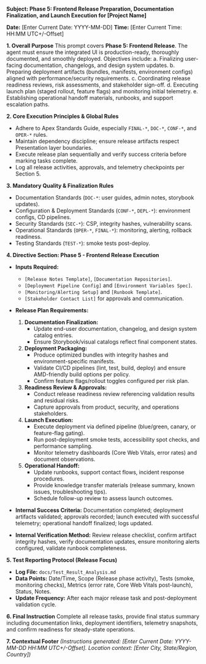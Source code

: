 **Subject: Phase 5: Frontend Release Preparation, Documentation Finalization, and Launch Execution for [Project Name]**

**Date:** [Enter Current Date: YYYY-MM-DD]
**Time:** [Enter Current Time: HH:MM UTC+/-Offset]

**1. Overall Purpose**
This prompt covers **Phase 5: Frontend Release**. The agent must ensure the integrated UI is production-ready, thoroughly documented, and smoothly deployed. Objectives include:
    a. Finalizing user-facing documentation, changelogs, and design system updates.
    b. Preparing deployment artifacts (bundles, manifests, environment configs) aligned with performance/security requirements.
    c. Coordinating release readiness reviews, risk assessments, and stakeholder sign-off.
    d. Executing launch plan (staged rollout, feature flags) and monitoring initial telemetry.
    e. Establishing operational handoff materials, runbooks, and support escalation paths.

**2. Core Execution Principles & Global Rules**
* Adhere to Apex Standards Guide, especially `FINAL-*`, `DOC-*`, `CONF-*`, and `OPER-*` rules.
* Maintain dependency discipline; ensure release artifacts respect Presentation layer boundaries.
* Execute release plan sequentially and verify success criteria before marking tasks complete.
* Log all release activities, approvals, and telemetry checkpoints per Section 5.

**3. Mandatory Quality & Finalization Rules**
* Documentation Standards (`DOC-*`: user guides, admin notes, storybook updates).
* Configuration & Deployment Standards (`CONF-*`, `DEPL-*`): environment configs, CD pipelines.
* Security Standards (`SEC-*`): CSP, integrity hashes, vulnerability scans.
* Operational Standards (`OPER-*`, `FINAL-*`): monitoring, alerting, rollback readiness.
* Testing Standards (`TEST-*`): smoke tests post-deploy.

**4. Directive Section: Phase 5 - Frontend Release Execution**

* **Inputs Required:**
    * `[Release Notes Template]`, `[Documentation Repositories]`.
    * `[Deployment Pipeline Config]` and `[Environment Variables Spec]`.
    * `[Monitoring/Alerting Setup]` and `[Runbook Template]`.
    * `[Stakeholder Contact List]` for approvals and communication.

* **Release Plan Requirements:**
    1.  **Documentation Finalization:**
        * Update end-user documentation, changelog, and design system catalog entries.
        * Ensure Storybook/visual catalogs reflect final component states.
    2.  **Deployment Packaging:**
        * Produce optimized bundles with integrity hashes and environment-specific manifests.
        * Validate CI/CD pipelines (lint, test, build, deploy) and ensure AMD-friendly build options per policy.
        * Confirm feature flags/rollout toggles configured per risk plan.
    3.  **Readiness Review & Approvals:**
        * Conduct release readiness review referencing validation results and residual risks.
        * Capture approvals from product, security, and operations stakeholders.
    4.  **Launch Execution:**
        * Execute deployment via defined pipeline (blue/green, canary, or feature-flag gating).
        * Run post-deployment smoke tests, accessibility spot checks, and performance sampling.
        * Monitor telemetry dashboards (Core Web Vitals, error rates) and document observations.
    5.  **Operational Handoff:**
        * Update runbooks, support contact flows, incident response procedures.
        * Provide knowledge transfer materials (release summary, known issues, troubleshooting tips).
        * Schedule follow-up review to assess launch outcomes.

* **Internal Success Criteria:** Documentation completed; deployment artifacts validated; approvals recorded; launch executed with successful telemetry; operational handoff finalized; logs updated.
* **Internal Verification Method:** Review release checklist, confirm artifact integrity hashes, verify documentation updates, ensure monitoring alerts configured, validate runbook completeness.

**5. Test Reporting Protocol (Release Focus)**
* **Log File:** `docs/Test_Result_Analysis.md`
* **Data Points:** Date/Time, Scope (Release phase activity), Tests (smoke, monitoring checks), Metrics (error rate, Core Web Vitals post-launch), Status, Notes.
* **Update Frequency:** After each major release task and post-deployment validation cycle.

**6. Final Instruction**
Complete all release tasks, provide final status summary including documentation links, deployment identifiers, telemetry snapshots, and confirm readiness for steady-state operations.

**7. Contextual Footer**
*(Instructions generated: [Enter Current Date: YYYY-MM-DD HH:MM UTC+/-Offset]. Location context: [Enter City, State/Region, Country])* 

